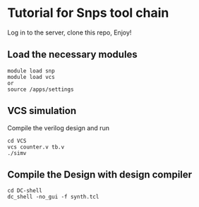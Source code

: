 # Tutorial for Snps tool chain

Log in to the server, clone this repo, Enjoy!

## Load the necessary modules

``` shell
module load snp
module load vcs
or 
source /apps/settings
```


## VCS simulation

Compile the verilog design and run

``` shell
cd VCS
vcs counter.v tb.v
./simv 
```


## Compile the Design with design compiler

```shell
cd DC-shell
dc_shell -no_gui -f synth.tcl
```